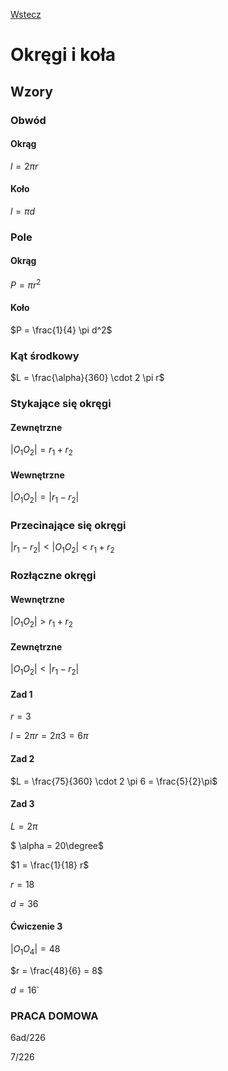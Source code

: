 [Wstecz](../matematyka.md)

# Okręgi i koła

## Wzory

### Obwód

#### Okrąg

$`l = 2 \pi r`$

#### Koło

$`l = \pi d`$

### Pole

#### Okrąg

$`P = \pi r^2`$

#### Koło

$`P = \frac{1}{4} \pi d^2`$

### Kąt środkowy

$`L = \frac{\alpha}{360} \cdot 2 \pi r`$

### Stykające się okręgi

#### Zewnętrzne

$`|O_1O_2| = r_1 + r_2`$

#### Wewnętrzne

$`|O_1O_2| = |r_1 - r_2|`$

### Przecinające się okręgi

$`|r_1-r_2| < |O_1O_2| < r_1 + r_2`$

### Rozłączne okręgi

#### Wewnętrzne

$`|O_1O_2| > r_1 + r_2`$

#### Zewnętrzne

$`|O_1O_2| < |r_1 - r_2|`$

#### Zad 1

$`r = 3`$

$`l = 2 \pi r = 2 \pi 3 = 6 \pi`$

#### Zad 2

$`L = \frac{75}{360} \cdot 2 \pi 6 = \frac{5}{2}\pi`$

#### Zad 3

$`L = 2\pi`$

$` \alpha = 20\degree`$

$`1 = \frac{1}{18} r`$

$`r = 18`$

$`d = 36`$

#### Ćwiczenie 3

$`|O_1O_4| = 48`$

$`r = \frac{48}{6} = 8`$

$`d = 16`$`

### PRACA DOMOWA

6ad/226

7/226
